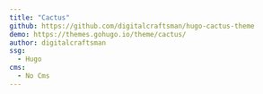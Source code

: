 ```yaml
---
title: "Cactus"
github: https://github.com/digitalcraftsman/hugo-cactus-theme
demo: https://themes.gohugo.io/theme/cactus/
author: digitalcraftsman
ssg:
  - Hugo
cms:
  - No Cms
---
```

